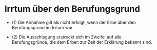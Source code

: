 # Irrtum über den Berufungsgrund

- (1) Die Annahme gilt als nicht erfolgt, wenn der Erbe über den Berufungsgrund im Irrtum war.

- (2) Die Ausschlagung erstreckt sich im Zweifel auf alle Berufungsgründe, die dem Erben zur Zeit der Erklärung bekannt sind.

